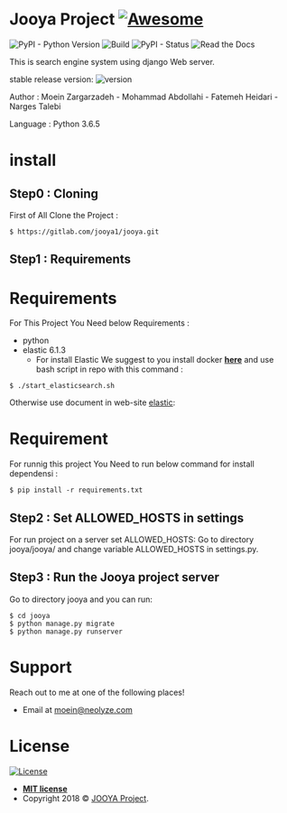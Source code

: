 # **Jooya Project** [![Awesome](https://cdn.rawgit.com/sindresorhus/awesome/d7305f38d29fed78fa85652e3a63e154dd8e8829/media/badge.svg)](https://gitlab.com/jooya1/jooya)

![PyPI - Python Version](https://img.shields.io/pypi/pyversions/Django.svg)
![Build](https://img.shields.io/bitbucket/pipelines/atlassian/adf-builder-javascript/task/SECO-2168.svg)
![PyPI - Status](https://img.shields.io/pypi/status/Django.svg)
![Read the Docs](https://img.shields.io/readthedocs/pip.svg)

This is search engine system using django Web server.

stable release version: ![version](https://img.shields.io/badge/version-1.0.0-blue.svg?cacheSeconds=2592000)

Author : Moein Zargarzadeh - Mohammad Abdollahi - Fatemeh Heidari - Narges Talebi

Language : Python 3.6.5



# **install**
## Step0 : Cloning

First of All Clone the Project : 

```shell
$ https://gitlab.com/jooya1/jooya.git
```

## Step1 : Requirements

# **Requirements**

For This Project You Need below Requirements :
* python
* elastic 6.1.3
    * For install Elastic We suggest to you install docker <a href="https://docs.docker.com/install/" target="_blank">**here**</a> and use bash script in repo with this command :
```shell
$ ./start_elasticsearch.sh
```
Otherwise use document in web-site [elastic](https://elastic.co):

# **Requirement**

For runnig this project You Need to run below command for install dependensi  :

```shell
$ pip install -r requirements.txt
```


## Step2 : Set ALLOWED_HOSTS in settings

For run project on a server set ALLOWED_HOSTS: Go to directory jooya/jooya/ and change variable ALLOWED_HOSTS in settings.py.


## Step3 : Run the Jooya project server


Go to directory jooya and you can run:

```shell
$ cd jooya
$ python manage.py migrate
$ python manage.py runserver
```
# **Support**

Reach out to me at one of the following places!

<!--- Telegram at <a href="https://t.me/zargarzadehmoein" target="_blank">@zargarzadehmoein</a>-->
- Email at <a href="mailto:moein@neolyze.com" target="_blank">moein@neolyze.com</a>

# **License**

[![License](https://img.shields.io/:license-mit-blue.svg?style=flat-square)](http://badges.mit-license.org)

- **[MIT license](http://opensource.org/licenses/mit-license.php)**
- Copyright 2018 © <a href="https://gitlab.com/jooya1/jooya" target="_blank">JOOYA Project</a>.

